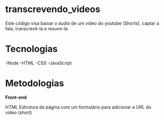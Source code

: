 # transcrevendo_videos
Este código visa baixar o áudio de um vídeo do youtube (Shorts), captar a fala, transcrevê-la e resumi-la.

# Tecnologias

-Node
-HTML
-CSS
-JavaScript

# Metodologias
**Front-end**

_HTML_
Estrutura da página com um formulário para adicionar a URL do vídeo (short)
